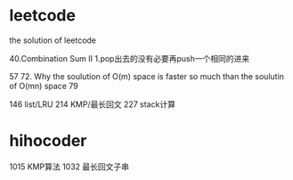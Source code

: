 # leetcode
the solution of leetcode

40.Combination Sum II
1.pop出去的没有必要再push一个相同的进来

57
72. Why the soulution of O(m) space is faster so much than the soulutin of O(mn) space
79

146 list/LRU
214 KMP/最长回文
227 stack计算

# hihocoder
1015 KMP算法
1032 最长回文子串